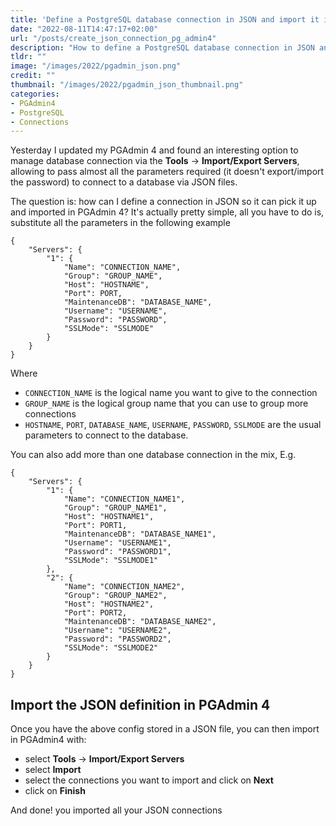 ```yaml
---
title: 'Define a PostgreSQL database connection in JSON and import it in PGAdmin 4'
date: "2022-08-11T14:47:17+02:00"
url: "/posts/create_json_connection_pg_admin4"
description: "How to define a PostgreSQL database connection in JSON and import it in PGAdmin 4"
tldr: ""
image: "/images/2022/pgadmin_json.png"
credit: ""
thumbnail: "/images/2022/pgadmin_json_thumbnail.png"
categories:
- PGAdmin4
- PostgreSQL
- Connections
---
```


Yesterday I updated my PGAdmin 4 and found an interesting option to manage database connection via the **Tools** -> **Import/Export Servers**, allowing to pass almost all the parameters required (it doesn't export/import the password) to connect to a database via JSON files.

The question is: how can I define a connection in JSON so it can pick it up and imported in PGAdmin 4? It's actually pretty simple, all you have to do is, substitute all the parameters in the following example

```
{
    "Servers": {
        "1": {
            "Name": "CONNECTION_NAME",
            "Group": "GROUP_NAME",
            "Host": "HOSTNAME",
            "Port": PORT,
            "MaintenanceDB": "DATABASE_NAME",
            "Username": "USERNAME",
            "Password": "PASSWORD",
            "SSLMode": "SSLMODE"
        }
    }
}
```

Where

* `CONNECTION_NAME` is the logical name you want to give to the connection
* `GROUP_NAME` is the logical group name that you can use to group more connections
* `HOSTNAME`, `PORT`, `DATABASE_NAME`, `USERNAME`, `PASSWORD`, `SSLMODE` are the usual parameters to connect to the database.

You can also add more than one database connection in the mix, E.g.

```
{
    "Servers": {
        "1": {
            "Name": "CONNECTION_NAME1",
            "Group": "GROUP_NAME1",
            "Host": "HOSTNAME1",
            "Port": PORT1,
            "MaintenanceDB": "DATABASE_NAME1",
            "Username": "USERNAME1",
            "Password": "PASSWORD1",
            "SSLMode": "SSLMODE1"
        },
        "2": {
            "Name": "CONNECTION_NAME2",
            "Group": "GROUP_NAME2",
            "Host": "HOSTNAME2",
            "Port": PORT2,
            "MaintenanceDB": "DATABASE_NAME2",
            "Username": "USERNAME2",
            "Password": "PASSWORD2",
            "SSLMode": "SSLMODE2"
        }
    }
}
```

## Import the JSON definition in PGAdmin 4

Once you have the above config stored in a JSON file, you can then import in PGAdmin4 with:

* select **Tools** -> **Import/Export Servers**
* select **Import**
* select the connections you want to import and click on **Next**
* click on **Finish**

And done! you imported all your JSON connections